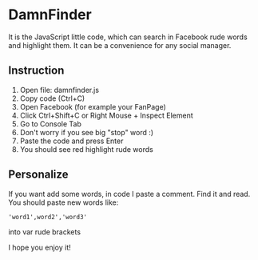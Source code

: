 # DamnFinder
It is the JavaScript little code, which can search in Facebook rude words and highlight them. It can be a convenience for any social manager. 


Instruction
------------
1. Open file: damnfinder.js
2. Copy code (Ctrl+C)
3. Open Facebook (for example your FanPage)
4. Click Ctrl+Shift+C or Right Mouse + Inspect Element
5. Go to Console Tab
6. Don't worry if you see big "stop" word :)
7. Paste the code and press Enter
8. You should see red highlight rude words


Personalize
------------
If you want add some words, in code I paste a comment.
Find it and read.
You should paste new words like:
~~~
'word1',word2','word3'
~~~
into var rude brackets


I hope you enjoy it!
